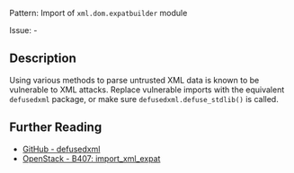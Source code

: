 Pattern: Import of `xml.dom.expatbuilder` module

Issue: -

## Description

Using various methods to parse untrusted XML data is known to be vulnerable to XML attacks. Replace vulnerable imports with the equivalent `defusedxml` package, or make sure `defusedxml.defuse_stdlib()` is called.

## Further Reading

* [GitHub - defusedxml](https://github.com/tiran/defusedxml)
* [OpenStack - B407: import_xml_expat](https://docs.openstack.org/developer/bandit/api/bandit.blacklists.html#b407-import-xml-expat)
